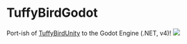 # TuffyBirdGodot
Port-ish of [TuffyBirdUnity](https://github.com/danejcamacho/TuffyBirdUnity) to the Godot Engine (.NET, v4)!
![](preview.gif)

